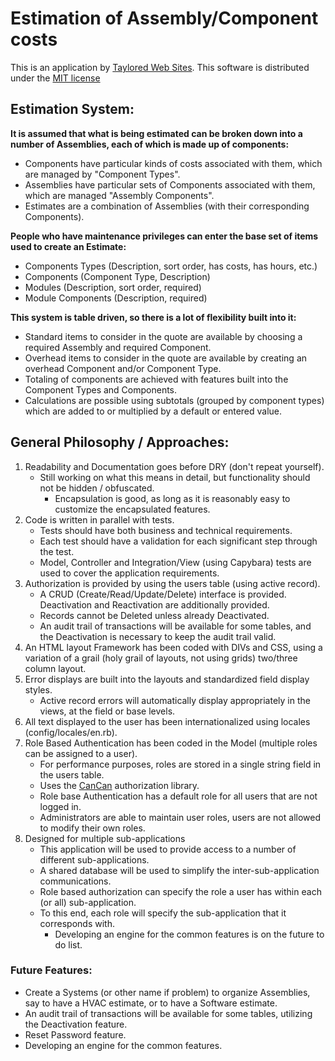 # Estimation of Assembly/Component costs #

This is an application by [Taylored Web Sites](http://www.tayloredwebsites.com).
This software is distributed under the [MIT license](MIT-LICENSE)

## Estimation System: ##

__It is assumed that what is being estimated can be broken down into a number of Assemblies, each of which is made up of components:__

* Components have particular kinds of costs associated with them, which are managed by "Component Types".
* Assemblies have particular sets of Components associated with them, which are managed "Assembly Components".
* Estimates are a combination of Assemblies (with their corresponding Components).

__People who have maintenance privileges can enter the base set of items used to create an Estimate:__

* Components Types (Description, sort order, has costs, has hours, etc.)
* Components (Component Type, Description)
* Modules (Description, sort order, required)
* Module Components (Description, required)

__This system is table driven, so there is a lot of flexibility built into it:__

* Standard items to consider in the quote are available by choosing a required Assembly and required Component.
* Overhead items to consider in the quote are available by creating an overhead Component and/or Component Type.
* Totaling of components are achieved with features built into the Component Types and Components.
* Calculations are possible using subtotals (grouped by component types) which are added to or multiplied by a default or entered value.


## General Philosophy / Approaches: ##

1. Readability and Documentation goes before DRY (don't repeat yourself).
    * Still working on what this means in detail, but functionality should not be hidden / obfuscated.
		* Encapsulation is good, as long as it is reasonably easy to customize the encapsulated features.
2. Code is written in parallel with tests.
    * Tests should have both business and technical requirements.
    * Each test should have a validation for each significant step through the test.
    * Model, Controller and Integration/View (using Capybara) tests are used to cover the application requirements.
3. Authorization is provided by using the users table (using active record).
    * A CRUD (Create/Read/Update/Delete) interface is provided.  Deactivation and Reactivation are additionally provided.
    * Records cannot be Deleted unless already Deactivated.
    * An audit trail of transactions will be available for some tables, and the Deactivation is necessary to keep the audit trail valid.
4. An HTML layout Framework has been coded with DIVs and CSS, using a variation of a grail (holy grail of layouts, not using grids) two/three column layout.
5. Error displays are built into the layouts and standardized field display styles.
    * Active record errors will automatically display appropriately in the views, at the field or base levels.
6. All text displayed to the user has been internationalized using locales (config/locales/en.rb).
7. Role Based Authentication has been coded in the Model (multiple roles can be assigned to a user).
    * For performance purposes, roles are stored in a single string field in the users table.
    * Uses the  [CanCan](https://github.com/ryanb/cancan) authorization library.
    * Role base Authentication has a default role for all users that are not logged in.
    * Administrators are able to maintain user roles, users are not allowed to modify their own roles.
8. Designed for multiple sub-applications
    * This application will be used to provide access to a number of different sub-applications.
    * A shared database will be used to simplify the inter-sub-application communications.
    * Role based authorization can specify the role a user has within each (or all) sub-application.
    * To this end, each role will specify the sub-application that it corresponds with.
		* Developing an engine for the common features is on the future to do list.

### Future Features: ###

* Create a Systems (or other name if problem) to organize Assemblies, say to have a HVAC estimate, or to have a Software estimate.
* An audit trail of transactions will be available for some tables, utilizing the Deactivation feature.
* Reset Password feature.
* Developing an engine for the common features.

